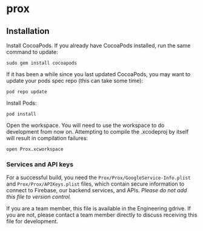 # prox

## Installation
Install CocoaPods. If you already have CocoaPods installed, run the same
command to update:

    sudo gem install cocoapods

If it has been a while since you last updated CocoaPods, you may want to update
your pods spec repo (this can take some time):

    pod repo update

Install Pods:

    pod install

Open the workspace. You will need to use the workspace to do development from
now on. Attempting to compile the .xcodeproj by itself will result in
compilation failures:

    open Prox.xcworkspace

### Services and API keys
For a successful build, you need the `Prox/Prox/GoogleService-Info.plist` and
`Prox/Prox/APIKeys.plist` files, which contain secure information to connect
to Firebase, our backend services, and APIs. *Please do not add this file to
version control.*

If you are a team member, this file is available in the Engineering gdrive. If
you are not, please contact a team member directly to discuss receiving this
file for development.
